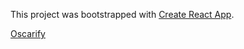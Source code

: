 This project was bootstrapped with [Create React App](https://github.com/facebookincubator/create-react-app).

[Oscarify](http://oscarify.herokuapp.com/)
